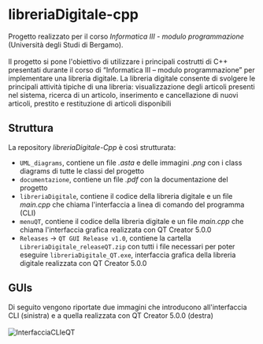 # libreriaDigitale-cpp

Progetto realizzato per il corso *Informatica III - modulo programmazione* (Università degli Studi di Bergamo).<br/><br/>Il progetto si pone l'obiettivo di utilizzare i principali costrutti di C++ presentati durante il corso di “Informatica III – modulo programmazione” per implementare una libreria digitale. La libreria digitale consente di svolgere le principali attività tipiche di una libreria: visualizzazione degli articoli presenti nel sistema, ricerca di un articolo, inserimento e cancellazione di nuovi articoli, prestito e restituzione di articoli disponibili

## Struttura
La repository *libreriaDigitale-Cpp* è così strutturata:
- `UML_diagrams`, contiene un file *.asta* e delle immagini *.png* con i class diagrams di tutte le classi del progetto
- `documentazione`, contiene un file *.pdf* con la documentazione del progetto
- `libreriaDigitale`, contiene il codice della libreria digitale e un file *main.cpp* che chiama l'interfaccia a linea di comando del programma (CLI)
- `menuQT`, contiene il codice della libreria digitale e un file *main.cpp* che chiama l'interfaccia grafica realizzata con QT Creator 5.0.0
- `Releases` -> `QT GUI Release v1.0`, contiene la cartella `LibreriaDigitale_releaseQT.zip` con tutti i file necessari per poter eseguire `libreriaDigitale_QT.exe`, interfaccia grafica della libreria digitale realizzata con QT Creator 5.0.0

## GUIs
Di seguito vengono riportate due immagini che introducono all'interfaccia CLI (sinistra) e a quella realizzata con QT Creator 5.0.0 (destra)<br/><br/>![InterfacciaCLIeQT](https://user-images.githubusercontent.com/36960844/135132084-3b65a678-ad55-496b-8a2a-5ba6a264594b.JPG)

